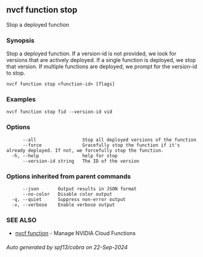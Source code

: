 ## nvcf function stop

Stop a deployed function

### Synopsis

Stop a deployed function. If a version-id is not provided, we look for versions that are actively deployed. If a single function is deployed, we stop that version. If multiple functions are deployed, we prompt for the version-id to stop.

```
nvcf function stop <function-id> [flags]
```

### Examples

```
nvcf function stop fid --version-id vid
```

### Options

```
      --all                 Stop all deployed versions of the function
      --force               Gracefully stop the function if it's already deployed. If not, we forcefully stop the function.
  -h, --help                help for stop
      --version-id string   The ID of the version
```

### Options inherited from parent commands

```
      --json       Output results in JSON format
      --no-color   Disable color output
  -q, --quiet      Suppress non-error output
  -v, --verbose    Enable verbose output
```

### SEE ALSO

* [nvcf function](nvcf_function.md)	 - Manage NVIDIA Cloud Functions

###### Auto generated by spf13/cobra on 22-Sep-2024
